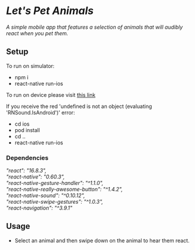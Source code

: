 # _Let's Pet Animals_

_A simple mobile app that features a selection of animals that will audibly react when you pet them._

## Setup

To run on simulator:
- npm i  
- react-native run-ios  

To run on device please visit [this link](https://facebook.github.io/react-native/docs/running-on-device)  

If you receive the red 'undefined is not an object (evaluating 'RNSound.IsAndroid')' error:  
- cd ios  
- pod install  
- cd ..
- react-native run-ios

### Dependencies

_"react": "16.8.3",_  
_"react-native": "0.60.3",_  
_"react-native-gesture-handler": "^1.1.0",_  
_"react-native-really-awesome-button": "^1.4.2",_  
_"react-native-sound": "^0.10.12",_  
_"react-native-swipe-gestures": "^1.0.3",_  
_"react-navigation": "^3.9.1"_  

## Usage

- Select an animal and then swipe down on the animal to hear them react. 
